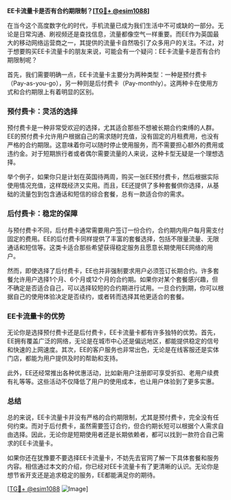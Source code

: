 **EE卡流量卡是否有合约期限制？[[TG💪+ @esim1088](https://t.me/s/esim1088)]**

在当今这个高度数字化的时代，手机流量已成为我们生活中不可或缺的一部分。无论是日常沟通、刷视频还是查找信息，流量都像空气一样重要。而EE作为英国最大的移动网络运营商之一，其提供的流量卡自然吸引了众多用户的关注。不过，对于想要购买EE卡流量卡的朋友来说，可能会有一个疑问：EE卡流量卡是否有合约期限制呢？

首先，我们需要明确一点，EE卡流量卡主要分为两种类型：一种是预付费卡（Pay-as-you-go），另一种则是后付费卡（Pay-monthly）。这两种卡在使用方式和合约期限上有着明显的区别。

### 预付费卡：灵活的选择

预付费卡是一种非常受欢迎的选择，尤其适合那些不想被长期合约束缚的人群。EE的预付费卡允许用户根据自己的需求随时充值，没有固定的月租费用，也没有严格的合约期限。这意味着你可以随时停止使用服务，而不需要担心额外的费用或违约金。对于短期旅行者或者偶尔需要流量的人来说，这种卡型无疑是一个理想选择。

举个例子，如果你只是计划在英国待两周，购买一张EE预付费卡，然后根据实际使用情况充值，这样既经济又实用。而且，EE还提供了多种套餐供你选择，从基础的流量包到包含通话和短信的综合套餐，总有一款适合你的需求。

### 后付费卡：稳定的保障

与预付费卡不同，后付费卡通常需要用户签订一份合约，合约期内用户每月需支付固定的费用。EE的后付费卡同样提供了丰富的套餐选择，包括不限量流量、无限通话和短信等。这类卡适合那些希望获得稳定服务且愿意长期使用EE网络的用户。

然而，即使选择了后付费卡，EE也并非强制要求用户必须签订长期合约。许多套餐允许用户选择1个月、6个月或12个月的合约期。如果你对某个套餐感兴趣，但不确定是否适合自己，可以选择较短的合约期进行试用。一旦合约到期，你可以根据自己的使用体验决定是否续约，或者转而选择其他更适合的套餐。

### EE卡流量卡的优势

无论你是选择预付费卡还是后付费卡，EE卡流量卡都有许多独特的优势。首先，EE拥有覆盖广泛的网络，无论是在城市中心还是偏远地区，都能提供稳定的信号和快速的上网速度。其次，EE的客户服务也非常出色，无论是在线客服还是实体门店，都能为用户提供及时的帮助和支持。

此外，EE还经常推出各种优惠活动，比如新用户注册即可享受折扣、老用户续费有礼等等。这些活动不仅降低了用户的使用成本，也让用户体验到了更多实惠。

### 总结

总的来说，EE卡流量卡并没有严格的合约期限制，尤其是预付费卡，完全没有任何约束。而对于后付费卡，虽然需要签订合约，但合约期长短可以根据个人需求自由选择。因此，无论你是短期使用者还是长期依赖者，都可以找到一款符合自己需求的EE卡流量卡。

如果你还在犹豫要不要选择EE卡流量卡，不妨先去官网了解一下具体套餐和服务内容。相信通过本文的介绍，你已经对EE卡流量卡有了更清晰的认识。无论你是想节省开支还是追求稳定的服务，EE都能满足你的期待。

[[TG💪+ @esim1088](https://t.me/s/esim1088) ![Image](https://i.postimg.cc/4NQfJmqS/Snipaste-2025-05-13-00-14-12.png)]